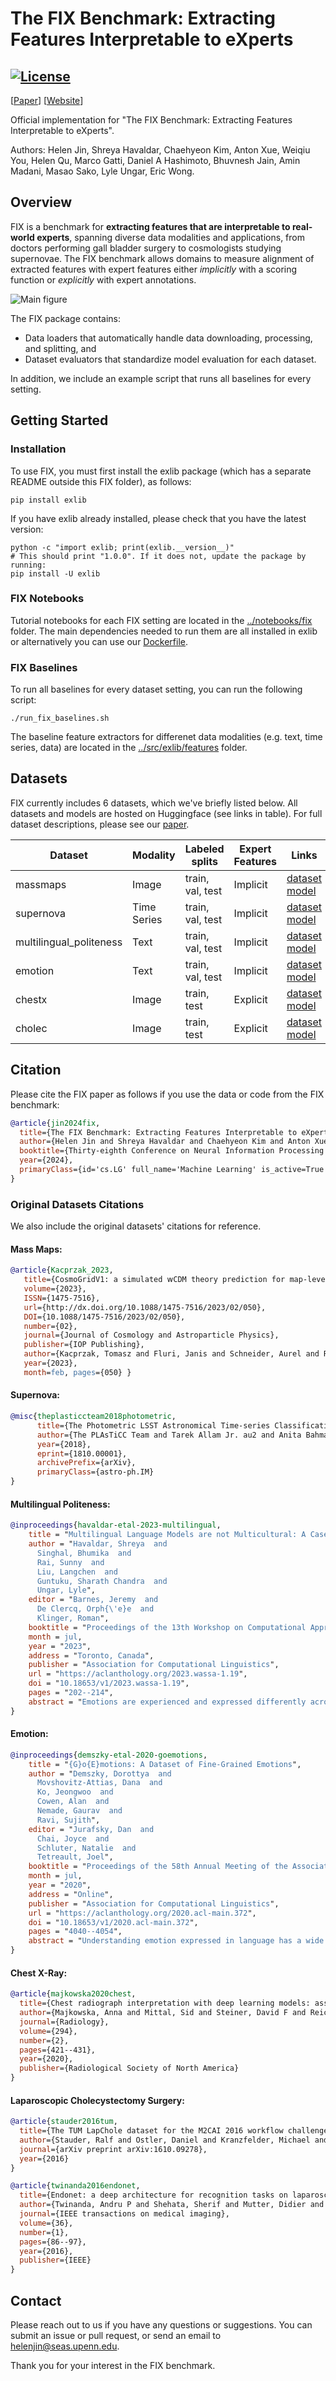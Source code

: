 # The FIX Benchmark: Extracting Features Interpretable to eXperts

[![License](https://img.shields.io/badge/license-MIT-blue.svg)](https://github.com/BrachioLab/exlib/blob/master/LICENSE)
--------------------------------------------------------------------------------

[<a href="https://github.com/BrachioLab/brachiolab.github.io/blob/live/fix/jin2024fix.pdf">Paper</a>] [<a href="https://brachiolab.github.io/fix/">Website</a>] 

Official implementation for "The FIX Benchmark: Extracting Features Interpretable to eXperts".

Authors: Helen Jin, Shreya Havaldar, Chaehyeon Kim, Anton Xue, Weiqiu You, Helen Qu, Marco Gatti, Daniel A Hashimoto, Bhuvnesh Jain, Amin Madani, Masao Sako, Lyle Ungar, Eric Wong.

## Overview
FIX is a benchmark for **extracting features that are interpretable to real-world experts**, spanning diverse data modalities and applications, from doctors performing gall bladder surgery to cosmologists studying supernovae. The FIX benchmark allows domains to measure alignment of extracted features with expert features either *implicitly* with a scoring function or *explicitly* with expert annotations.

![Main figure](IF_extraction.png)

The FIX package contains:

 * Data loaders that automatically handle data downloading, processing, and splitting, and
 * Dataset evaluators that standardize model evaluation for each dataset.

In addition, we include an example script that runs all baselines for every setting.

<!-- For more information, please visit [our website](https://brachiolab.github.io/fix/) or read the main FIX [paper](https://github.com/BrachioLab/brachiolab.github.io/blob/live/fix/jin2024fix.pdf). -->
<!-- For questions and feedback, please post on the [discussion board](https://github.com/BrachioLab/exlib/discussions). -->

## Getting Started
### Installation
To use FIX, you must first install the exlib package (which has a separate README outside this FIX folder), as follows:
```
pip install exlib
```

If you have exlib already installed, please check that you have the latest version:
```
python -c "import exlib; print(exlib.__version__)"
# This should print "1.0.0". If it does not, update the package by running:
pip install -U exlib
```

### FIX Notebooks
Tutorial notebooks for each FIX setting are located in the [../notebooks/fix](https://github.com/BrachioLab/exlib/blob/master/notebooks/fix) folder.
The main dependencies needed to run them are all installed in exlib or alternatively you can use our [Dockerfile](https://github.com/BrachioLab/dockerfiles/blob/main/riceric22/exlib/Dockerfile).

### FIX Baselines
To run all baselines for every dataset setting, you can run the following script:
```
./run_fix_baselines.sh
```
The baseline feature extractors for differenet data modalities (e.g. text, time series, data) are located in the [../src/exlib/features](https://github.com/BrachioLab/exlib/blob/master/src/features) folder.

## Datasets
FIX currently includes 6 datasets, which we've briefly listed below. All datasets and models are hosted on Huggingface (see links in table). For full dataset descriptions, please see our [paper](https://github.com/BrachioLab/brachiolab.github.io/blob/live/fix/jin2024fix.pdf).

| Dataset                 | Modality    | Labeled splits   | Expert Features  | Links             |
| ----------------------- | ----------- | ---------------- | ---------------- | ----------------- | 
| massmaps                | Image       | train, val, test | Implicit         | [dataset](https://huggingface.co/datasets/BrachioLab/massmaps-cosmogrid-100k) [model](https://huggingface.co/BrachioLab/massmaps-conv) | 
| supernova               | Time Series | train, val, test | Implicit         | [dataset](https://huggingface.co/datasets/BrachioLab/supernova-timeseries) [model](https://huggingface.co/BrachioLab/supernova-classification) |
| multilingual_politeness | Text        | train, val, test | Implicit         | [dataset](https://huggingface.co/datasets/BrachioLab/multilingual_politeness) [model](https://huggingface.co/BrachioLab/xlm-roberta-politeness) |
| emotion                 | Text        | train, val, test | Implicit         | [dataset](https://huggingface.co/datasets/BrachioLab/emotion) [model](https://huggingface.co/BrachioLab/roberta-base-go_emotions) |
| chestx                  | Image       | train, test      | Explicit         | [dataset](https://huggingface.co/datasets/BrachioLab/chestx) [model](https://huggingface.co/BrachioLab/chestx_pathols) |
| cholec                  | Image       | train, test      | Explicit         | [dataset](https://huggingface.co/datasets/BrachioLab/cholecystectomy) [model](https://huggingface.co/BrachioLab/cholecystectomy_organs) | 

## Citation
Please cite the FIX paper as follows if you use the data or code from the FIX benchmark:
```bibtex
@article{jin2024fix,
  title={The FIX Benchmark: Extracting Features Interpretable to eXperts},
  author={Helen Jin and Shreya Havaldar and Chaehyeon Kim and Anton Xue and Weiqiu You and Helen Qu and Marco Gatti and Daniel A Hashimoto and Bhuvnesh Jain and Amin Madani and Masao Sako and Lyle Ungar and Eric Wong},
  booktitle={Thirty-eighth Conference on Neural Information Processing Systems Datasets and Benchmarks Track},
  year={2024},
  primaryClass={id='cs.LG' full_name='Machine Learning' is_active=True alt_name=None in_archive='cs' is_general=False description='Papers on all aspects of machine learning research (supervised, unsupervised, reinforcement learning, bandit problems, and so on) including also robustness, explanation, fairness, and methodology. cs.LG is also an appropriate primary category for applications of machine learning methods.'}
}
```

### Original Datasets Citations
We also include the original datasets' citations for reference.

#### Mass Maps:
```bibtex
@article{Kacprzak_2023,
   title={CosmoGridV1: a simulated 𝗐CDM theory prediction for map-level cosmological inference},
   volume={2023},
   ISSN={1475-7516},
   url={http://dx.doi.org/10.1088/1475-7516/2023/02/050},
   DOI={10.1088/1475-7516/2023/02/050},
   number={02},
   journal={Journal of Cosmology and Astroparticle Physics},
   publisher={IOP Publishing},
   author={Kacprzak, Tomasz and Fluri, Janis and Schneider, Aurel and Refregier, Alexandre and Stadel, Joachim},
   year={2023},
   month=feb, pages={050} }
```
#### Supernova:
```bibtex
@misc{theplasticcteam2018photometric,
      title={The Photometric LSST Astronomical Time-series Classification Challenge (PLAsTiCC): Data set},
      author={The PLAsTiCC Team and Tarek Allam Jr. au2 and Anita Bahmanyar and Rahul Biswas and Mi Dai and Lluís Galbany and Renée Hložek and Emille E. O. Ishida and Saurabh W. Jha and David O. Jones and Richard Kessler and Michelle Lochner and Ashish A. Mahabal and Alex I. Malz and Kaisey S. Mandel and Juan Rafael Martínez-Galarza and Jason D. McEwen and Daniel Muthukrishna and Gautham Narayan and Hiranya Peiris and Christina M. Peters and Kara Ponder and Christian N. Setzer and The LSST Dark Energy Science Collaboration and The LSST Transients and Variable Stars Science Collaboration},
      year={2018},
      eprint={1810.00001},
      archivePrefix={arXiv},
      primaryClass={astro-ph.IM}
}
```

#### Multilingual Politeness:
```bibtex
@inproceedings{havaldar-etal-2023-multilingual,
    title = "Multilingual Language Models are not Multicultural: A Case Study in Emotion",
    author = "Havaldar, Shreya  and
      Singhal, Bhumika  and
      Rai, Sunny  and
      Liu, Langchen  and
      Guntuku, Sharath Chandra  and
      Ungar, Lyle",
    editor = "Barnes, Jeremy  and
      De Clercq, Orph{\'e}e  and
      Klinger, Roman",
    booktitle = "Proceedings of the 13th Workshop on Computational Approaches to Subjectivity, Sentiment, {\&} Social Media Analysis",
    month = jul,
    year = "2023",
    address = "Toronto, Canada",
    publisher = "Association for Computational Linguistics",
    url = "https://aclanthology.org/2023.wassa-1.19",
    doi = "10.18653/v1/2023.wassa-1.19",
    pages = "202--214",
    abstract = "Emotions are experienced and expressed differently across the world. In order to use Large Language Models (LMs) for multilingual tasks that require emotional sensitivity, LMs must reflect this cultural variation in emotion. In this study, we investigate whether the widely-used multilingual LMs in 2023 reflect differences in emotional expressions across cultures and languages. We find that embeddings obtained from LMs (e.g., XLM-RoBERTa) are Anglocentric, and generative LMs (e.g., ChatGPT) reflect Western norms, even when responding to prompts in other languages. Our results show that multilingual LMs do not successfully learn the culturally appropriate nuances of emotion and we highlight possible research directions towards correcting this.",
}
```

#### Emotion:
```bibtex
@inproceedings{demszky-etal-2020-goemotions,
    title = "{G}o{E}motions: A Dataset of Fine-Grained Emotions",
    author = "Demszky, Dorottya  and
      Movshovitz-Attias, Dana  and
      Ko, Jeongwoo  and
      Cowen, Alan  and
      Nemade, Gaurav  and
      Ravi, Sujith",
    editor = "Jurafsky, Dan  and
      Chai, Joyce  and
      Schluter, Natalie  and
      Tetreault, Joel",
    booktitle = "Proceedings of the 58th Annual Meeting of the Association for Computational Linguistics",
    month = jul,
    year = "2020",
    address = "Online",
    publisher = "Association for Computational Linguistics",
    url = "https://aclanthology.org/2020.acl-main.372",
    doi = "10.18653/v1/2020.acl-main.372",
    pages = "4040--4054",
    abstract = "Understanding emotion expressed in language has a wide range of applications, from building empathetic chatbots to detecting harmful online behavior. Advancement in this area can be improved using large-scale datasets with a fine-grained typology, adaptable to multiple downstream tasks. We introduce GoEmotions, the largest manually annotated dataset of 58k English Reddit comments, labeled for 27 emotion categories or Neutral. We demonstrate the high quality of the annotations via Principal Preserved Component Analysis. We conduct transfer learning experiments with existing emotion benchmarks to show that our dataset generalizes well to other domains and different emotion taxonomies. Our BERT-based model achieves an average F1-score of .46 across our proposed taxonomy, leaving much room for improvement.",
}
```

#### Chest X-Ray:
```bibtex
@article{majkowska2020chest,
  title={Chest radiograph interpretation with deep learning models: assessment with radiologist-adjudicated reference standards and population-adjusted evaluation},
  author={Majkowska, Anna and Mittal, Sid and Steiner, David F and Reicher, Joshua J and McKinney, Scott Mayer and Duggan, Gavin E and Eswaran, Krish and Cameron Chen, Po-Hsuan and Liu, Yun and Kalidindi, Sreenivasa Raju and others},
  journal={Radiology},
  volume={294},
  number={2},
  pages={421--431},
  year={2020},
  publisher={Radiological Society of North America}
}
```

#### Laparoscopic Cholecystectomy Surgery:
```bibtex
@article{stauder2016tum,
  title={The TUM LapChole dataset for the M2CAI 2016 workflow challenge},
  author={Stauder, Ralf and Ostler, Daniel and Kranzfelder, Michael and Koller, Sebastian and Feu{\ss}ner, Hubertus and Navab, Nassir},
  journal={arXiv preprint arXiv:1610.09278},
  year={2016}
}
```
```bibtex
@article{twinanda2016endonet,
  title={Endonet: a deep architecture for recognition tasks on laparoscopic videos},
  author={Twinanda, Andru P and Shehata, Sherif and Mutter, Didier and Marescaux, Jacques and De Mathelin, Michel and Padoy, Nicolas},
  journal={IEEE transactions on medical imaging},
  volume={36},
  number={1},
  pages={86--97},
  year={2016},
  publisher={IEEE}
}
```

## Contact
Please reach out to us if you have any questions or suggestions. You can submit an issue or pull request, or send an email to helenjin@seas.upenn.edu.

Thank you for your interest in the FIX benchmark.


